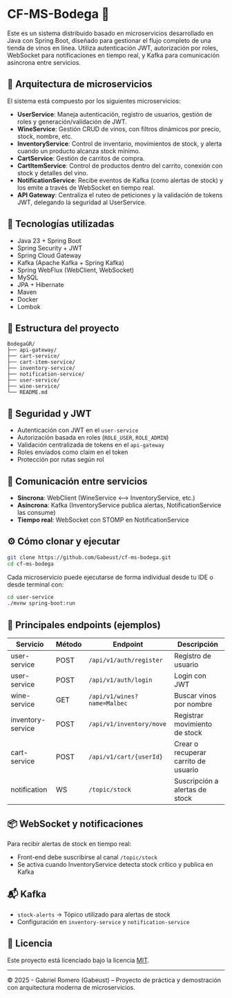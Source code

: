 
# CF-MS-Bodega 🍷

Este es un sistema distribuido basado en microservicios desarrollado en Java con Spring Boot, diseñado para gestionar el flujo completo de una tienda de vinos en línea. Utiliza autenticación JWT, autorización por roles, WebSocket para notificaciones en tiempo real, y Kafka para comunicación asíncrona entre servicios.

## 🧱 Arquitectura de microservicios

El sistema está compuesto por los siguientes microservicios:

- **UserService**: Maneja autenticación, registro de usuarios, gestión de roles y generación/validación de JWT.
- **WineService**: Gestión CRUD de vinos, con filtros dinámicos por precio, stock, nombre, etc.
- **InventoryService**: Control de inventario, movimientos de stock, y alerta cuando un producto alcanza stock mínimo.
- **CartService**: Gestión de carritos de compra.
- **CartItemService**: Control de productos dentro del carrito, conexión con stock y detalles del vino.
- **NotificationService**: Recibe eventos de Kafka (como alertas de stock) y los emite a través de WebSocket en tiempo real.
- **API Gateway**: Centraliza el ruteo de peticiones y la validación de tokens JWT, delegando la seguridad al UserService.

## 🚀 Tecnologías utilizadas

- Java 23 + Spring Boot
- Spring Security + JWT
- Spring Cloud Gateway
- Kafka (Apache Kafka + Spring Kafka)
- Spring WebFlux (WebClient, WebSocket)
- MySQL
- JPA + Hibernate
- Maven
- Docker
- Lombok

## 📁 Estructura del proyecto

```
BodegaGR/
├── api-gateway/
├── cart-service/
├── cart-item-service/
├── inventory-service/
├── notification-service/
├── user-service/
├── wine-service/
└── README.md
```

## 🔐 Seguridad y JWT

- Autenticación con JWT en el `user-service`
- Autorización basada en roles (`ROLE_USER`, `ROLE_ADMIN`)
- Validación centralizada de tokens en el `api-gateway`
- Roles enviados como claim en el token
- Protección por rutas según rol

## 📡 Comunicación entre servicios

- **Síncrona**: WebClient (WineService <--> InventoryService, etc.)
- **Asíncrona**: Kafka (InventoryService publica alertas, NotificationService las consume)
- **Tiempo real**: WebSocket con STOMP en NotificationService

## ⚙️ Cómo clonar y ejecutar

```bash
git clone https://github.com/Gabeust/cf-ms-bodega.git
cd cf-ms-bodega
```

Cada microservicio puede ejecutarse de forma individual desde tu IDE o desde terminal con:

```bash
cd user-service
./mvnw spring-boot:run
```

## 🔗 Principales endpoints (ejemplos)

| Servicio         | Método | Endpoint                            | Descripción                          |
|------------------|--------|--------------------------------------|--------------------------------------|
| user-service     | POST   | `/api/v1/auth/register`             | Registro de usuario                  |
| user-service     | POST   | `/api/v1/auth/login`                | Login con JWT                        |
| wine-service     | GET    | `/api/v1/wines?name=Malbec`         | Buscar vinos por nombre              |
| inventory-service| POST   | `/api/v1/inventory/move`            | Registrar movimiento de stock        |
| cart-service     | POST   | `/api/v1/cart/{userId}`             | Crear o recuperar carrito de usuario |
| notification     | WS     | `/topic/stock`                      | Suscripción a alertas de stock       |

## 📦 WebSocket y notificaciones

Para recibir alertas de stock en tiempo real:

- Front-end debe suscribirse al canal `/topic/stock`
- Se activa cuando InventoryService detecta stock crítico y publica en Kafka

## 📬 Kafka

- `stock-alerts` → Tópico utilizado para alertas de stock
- Configuración en `inventory-service` y `notification-service`

## 📝 Licencia

Este proyecto está licenciado bajo la licencia [MIT](LICENSE).

---

© 2025 - Gabriel Romero (Gabeust) – Proyecto de práctica y demostración con arquitectura moderna de microservicios.
